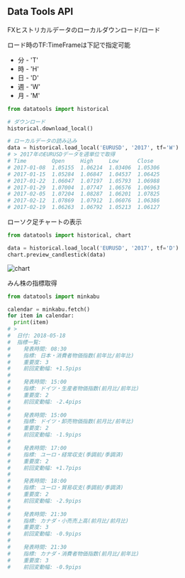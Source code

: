 ## Data Tools API

FXヒストリカルデータのローカルダウンロード/ロード

ロード時のTF:TimeFrameは下記で指定可能

+ 分 - 'T'
+ 時 - 'H'
+ 日 - 'D'
+ 週 - 'W'
+ 月 - 'M'

```python
from datatools import historical

# ダウンロード
historical.download_local()

# ローカルデータの読み込み
data = historical.load_local('EURUSD', '2017', tf='W')
# > 2017年のEURUSDデータを週単位で取得
# Time        Open     High     Low      Close
# 2017-01-08  1.05155  1.06214  1.03406  1.05306
# 2017-01-15  1.05284  1.06847  1.04537  1.06425
# 2017-01-22  1.06047  1.07197  1.05793  1.06988
# 2017-01-29  1.07004  1.07747  1.06576  1.06963
# 2017-02-05  1.07204  1.08287  1.06201  1.07825
# 2017-02-12  1.07869  1.07912  1.06076  1.06386
# 2017-02-19  1.06263  1.06792  1.05213  1.06127
```

ローソク足チャートの表示

```python
from datatools import historical, chart

data = historical.load_local('EURUSD', '2017', tf='D')
chart.preview_candlestick(data)
```

![chart](http://res.cloudinary.com/selfolio/image/upload/v1526639731/fig_qrjsky.png)

みん株の指標取得

```python
from datatools import minkabu

calendar = minkabu.fetch()
for item in calendar:
  print(item)
# >
#  日付: 2018-05-18
#  指標一覧:
#    発表時間: 08:30
#    指標: 日本・消費者物価指数(前年比/前年比)
#    重要度: 3
#    前回変動幅: +1.5pips
#
#    発表時間: 15:00
#    指標: ドイツ・生産者物価指数(前月比/前年比)
#    重要度: 2
#    前回変動幅: -2.4pips
#
#    発表時間: 15:00
#    指標: ドイツ・卸売物価指数(前月比/前年比)
#    重要度: 2
#    前回変動幅: -1.9pips
#
#    発表時間: 17:00
#    指標: ユーロ・経常収支(季調前/季調済)
#    重要度: 2
#    前回変動幅: +1.7pips
#
#    発表時間: 18:00
#    指標: ユーロ・貿易収支(季調前/季調済)
#    重要度: 2
#    前回変動幅: -2.9pips
#
#    発表時間: 21:30
#    指標: カナダ・小売売上高(前月比/前月比)
#    重要度: 3
#    前回変動幅: -0.9pips
#
#    発表時間: 21:30
#    指標: カナダ・消費者物価指数(前月比/前年比)
#    重要度: 3
#    前回変動幅: -0.9pips
```
